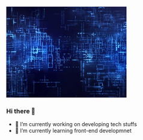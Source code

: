 ![Why Git](88.jpg "Why Git")

### Hi there 👋

- 🔭 I’m currently working on developing tech stuffs
- 🌱 I’m currently learning front-end developmnet


<!--
**UDAY-2997/UDAY-2997** is a ✨ _special_ ✨ repository because its `README.md` (this file) appears on your GitHub profile.

Here are some ideas to get you started: 

- 🔭 I’m currently working on ...
- 🌱 I’m currently learning ...
- 👯 I’m looking to collaborate on ...
- 🤔 I’m looking for help with ...
- 💬 Ask me about ...
- 📫 How to reach me: ...
- 😄 Pronouns: ...
- ⚡ Fun fact: ...
-->
